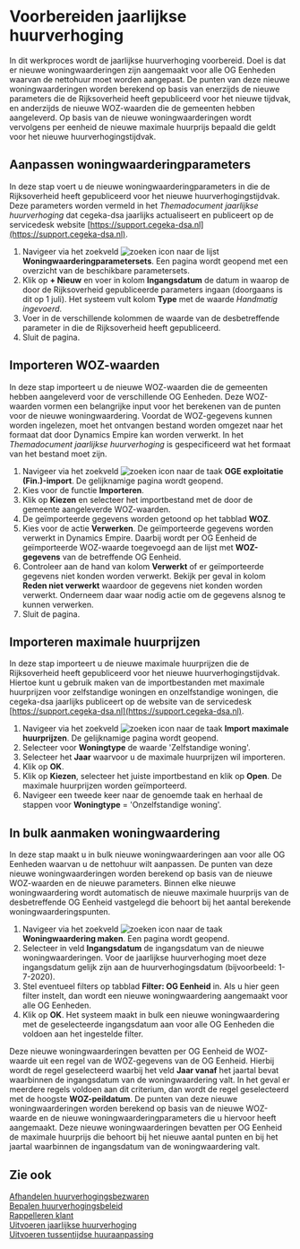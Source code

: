 # Voorbereiden jaarlijkse huurverhoging

In dit werkproces wordt de jaarlijkse huurverhoging voorbereid. Doel is dat er nieuwe woningwaarderingen zijn aangemaakt voor alle OG Eenheden waarvan de nettohuur moet worden aangepast. De punten van deze nieuwe woningwaarderingen worden berekend op basis van enerzijds de nieuwe parameters die de Rijksoverheid heeft gepubliceerd voor het nieuwe tijdvak, en anderzijds de nieuwe WOZ-waarden die de gemeenten hebben aangeleverd. Op basis van de nieuwe woningwaarderingen wordt vervolgens per eenheid de nieuwe maximale huurprijs bepaald die geldt voor het nieuwe huurverhogingstijdvak.

## Aanpassen woningwaarderingparameters

In deze stap voert u de nieuwe woningwaarderingparameters in die de Rijksoverheid heeft gepubliceerd voor het nieuwe huurverhogingstijdvak. Deze parameters worden vermeld in het *Themadocument jaarlijkse huurverhoging* dat cegeka-dsa jaarlijks actualiseert en publiceert op de servicedesk website  [https://support.cegeka-dsa.nl](https://support.cegeka-dsa.nl).

1. Navigeer via het zoekveld ![zoeken icon](/assets/images/zoeken.png "zoeken icon") naar de lijst **Woningwaarderingparametersets**. Een pagina wordt geopend met een overzicht van de beschikbare parametersets.
2. Klik op **+ Nieuw** en voer in kolom **Ingangsdatum** de datum in waarop de door de Rijksoverheid gepubliceerde parameters ingaan (doorgaans is dit op 1 juli). Het systeem vult kolom **Type** met de waarde *Handmatig ingevoerd*.
3. Voer in de verschillende kolommen de waarde van de desbetreffende parameter in die de Rijksoverheid heeft gepubliceerd.  
4. Sluit de pagina.

## Importeren WOZ-waarden

In deze stap importeert u de nieuwe WOZ-waarden die de gemeenten hebben aangeleverd voor de verschillende OG Eenheden. Deze WOZ-waarden vormen een belangrijke input voor het berekenen van de punten voor de nieuwe woningwaardering. Voordat de WOZ-gegevens kunnen worden ingelezen, moet het ontvangen bestand worden omgezet naar het formaat dat door Dynamics Empire kan worden verwerkt. In het *Themadocument jaarlijkse huurverhoging* is gespecificeerd wat het formaat van het bestand moet zijn.  

1. Navigeer via het zoekveld ![zoeken icon](/assets/images/zoeken.png "zoeken icon") naar de taak **OGE exploitatie (Fin.)-import**. De gelijknamige pagina wordt geopend.
2. Kies voor de functie **Importeren**.
3. Klik op **Kiezen** en selecteer het importbestand met de door de gemeente aangeleverde WOZ-waarden.
4. De geïmporteerde gegevens worden getoond op het tabblad **WOZ**.
5. Kies voor de actie **Verwerken**. De geïmporteerde gegevens worden verwerkt in Dynamics Empire. Daarbij wordt per OG Eenheid de geïmporteerde WOZ-waarde toegevoegd aan de lijst met **WOZ-gegevens** van de betreffende OG Eenheid.
6. Controleer aan de hand van kolom **Verwerkt** of er geïmporteerde gegevens niet konden worden verwerkt. Bekijk per geval in kolom **Reden niet verwerkt** waardoor de gegevens niet konden worden verwerkt. Onderneem daar waar nodig actie om de gegevens alsnog te kunnen verwerken.
7. Sluit de pagina.

## Importeren maximale huurprijzen

In deze stap importeert u de nieuwe maximale huurprijzen die de Rijksoverheid heeft gepubliceerd voor het nieuwe huurverhogingstijdvak. Hiertoe kunt u gebruik maken van de importbestanden met maximale huurprijzen voor zelfstandige woningen en onzelfstandige woningen, die cegeka-dsa jaarlijks publiceert op de website van de servicedesk [https://support.cegeka-dsa.nl](https://support.cegeka-dsa.nl).  

1. Navigeer via het zoekveld ![zoeken icon](/assets/images/zoeken.png "zoeken icon") naar de taak **Import maximale huurprijzen**. De gelijknamige pagina wordt geopend.
2. Selecteer voor **Woningtype** de waarde 'Zelfstandige woning'.
3. Selecteer het **Jaar** waarvoor u de maximale huurprijzen wil importeren.
4. Klik op **OK**.
5. Klik op **Kiezen**, selecteer het juiste importbestand en klik op **Open**. De maximale huurprijzen worden geïmporteerd.
6. Navigeer een tweede keer naar de genoemde taak en herhaal de stappen voor **Woningtype** = 'Onzelfstandige woning'.  

## In bulk aanmaken woningwaardering

In deze stap maakt u in bulk nieuwe woningwaarderingen aan voor alle OG Eenheden waarvan u de nettohuur wilt aanpassen. De punten van deze nieuwe woningwaarderingen worden berekend op basis van de nieuwe WOZ-waarden en de nieuwe parameters. Binnen elke nieuwe woningwaardering wordt automatisch de nieuwe maximale huurprijs van de desbetreffende OG Eenheid vastgelegd die behoort bij het aantal berekende woningwaarderingspunten.

1. Navigeer via het zoekveld ![zoeken icon](/assets/images/zoeken.png "zoeken icon") naar de taak **Woningwaardering maken**. Een pagina wordt geopend.
2. Selecteer in veld **Ingangsdatum** de ingangsdatum van de nieuwe woningwaarderingen. Voor de jaarlijkse huurverhoging moet deze ingangsdatum gelijk zijn aan de huurverhogingsdatum (bijvoorbeeld: 1-7-2020).
3. Stel eventueel filters op tabblad **Filter: OG Eenheid** in. Als u hier geen filter instelt, dan wordt een nieuwe woningwaardering aangemaakt voor alle OG Eenheden.
4. Klik op **OK**. Het systeem maakt in bulk een nieuwe woningwaardering met de geselecteerde ingangsdatum aan voor alle OG Eenheden die voldoen aan het ingestelde filter.

Deze nieuwe woningwaarderingen bevatten per OG Eenheid de WOZ-waarde uit een regel van de WOZ-gegevens van de OG Eenheid. Hierbij wordt de regel geselecteerd waarbij het veld **Jaar vanaf** het jaartal bevat waarbinnen de ingangsdatum van de woningwaardering valt. In het geval er meerdere regels voldoen aan dit criterium, dan wordt de regel geselecteerd met de hoogste **WOZ-peildatum**.
De punten van deze nieuwe woningwaarderingen worden berekend op basis van de nieuwe WOZ-waarde en de nieuwe woningwaarderingparameters die u hiervoor heeft aangemaakt.
Deze nieuwe woningwaarderingen bevatten per OG Eenheid de maximale huurprijs die behoort bij het nieuwe aantal punten en bij het jaartal waarbinnen de ingangsdatum van de woningwaardering valt.

## Zie ook

[Afhandelen huurverhogingsbezwaren](../afhandelen-huurverhogingsbezwaren/)  
[Bepalen huurverhogingsbeleid](../bepalen-huurverhogingsbeleid/)  
[Rappelleren klant](../rappelleren-klant/)  
[Uitvoeren jaarlijkse huurverhoging](../uitvoeren-jaarlijkse-huurverhoging/)  
[Uitvoeren tussentijdse huuraanpassing](../uitvoeren-tussentijdse-huuraanpassing/)
